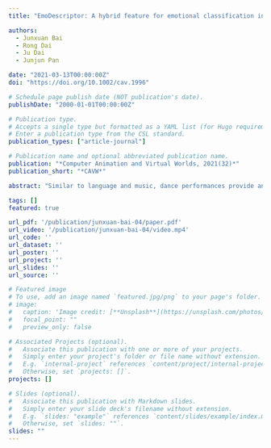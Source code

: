 ```yaml
---
title: "EmoDescriptor: A hybrid feature for emotional classification in dance movements"

authors:
  - Junxuan Bai
  - Rong Dai
  - Ju Dai
  - Junjun Pan

date: "2021-03-13T00:00:00Z"
doi: "https://doi.org/10.1002/cav.1996"

# Schedule page publish date (NOT publication's date).
publishDate: "2000-01-01T00:00:00Z"

# Publication type.
# Accepts a single type but formatted as a YAML list (for Hugo requirements).
# Enter a publication type from the CSL standard.
publication_types: ["article-journal"]

# Publication name and optional abbreviated publication name.
publication: "*Computer Animation and Virtual Worlds, 2021(32)*"
publication_short: "*CAVW*"

abstract: "Similar to language and music, dance performances provide an effective way to express human emotions. With the abundance of the motion capture data, content-based motion retrieval and classification have been fiercely investigated. Although researchers attempt to interpret body language in terms of human emotions, the progress is limited by the scarce 3D motion database annotated with emotion labels. This article proposes a hybrid feature for emotional classification in dance performances. The hybrid feature is composed of an explicit feature and a deep feature. The explicit feature is calculated based on the Laban movement analysis, which considers the body, effort, shape, and space properties. The deep feature is obtained from latent representation through a 1D convolutional autoencoder. Eventually, we present an elaborate feature fusion network to attain the hybrid feature that is almost linearly separable. The abundant experiments demonstrate that our hybrid feature is superior to the separate features for the emotional classification in dance performances."

tags: []
featured: true

url_pdf: '/publication/junxuan-bai-04/paper.pdf'
url_video: '/publication/junxuan-bai-04/video.mp4'
url_code: ''
url_dataset: ''
url_poster: ''
url_project: ''
url_slides: ''
url_source: ''

# Featured image
# To use, add an image named `featured.jpg/png` to your page's folder. 
# image:
#   caption: 'Image credit: [**Unsplash**](https://unsplash.com/photos/jdD8gXaTZsc)'
#   focal_point: ""
#   preview_only: false

# Associated Projects (optional).
#   Associate this publication with one or more of your projects.
#   Simply enter your project's folder or file name without extension.
#   E.g. `internal-project` references `content/project/internal-project/index.md`.
#   Otherwise, set `projects: []`.
projects: []

# Slides (optional).
#   Associate this publication with Markdown slides.
#   Simply enter your slide deck's filename without extension.
#   E.g. `slides: "example"` references `content/slides/example/index.md`.
#   Otherwise, set `slides: ""`.
slides: ""
---
```

